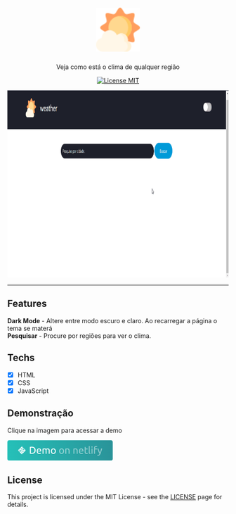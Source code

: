 <h1 align="center">
<br>
<img height="100em" src="./assets/images/app-de-clima.png  "/>
</h1>

<p align="center">Veja como está o clima de qualquer região</p>

<p align="center">
  <a href="https://opensource.org/licenses/MIT">
    <img src="https://img.shields.io/badge/License-MIT-blue.svg" alt="License MIT">
  </a>
</p>

[//]: # (Add your gifs/images here:)
<div>
  <img src="./assets/demo/demoweathergithub.gif" alt="demo" height="425">
</div>

<hr />

## Features
[//]: # (Add the features of your project here:)
**Dark Mode** - Altere entre modo escuro e claro. Ao recarregar a página o tema se materá <br>
**Pesquisar** - Procure por regiões para ver o clima.
## Techs

- [x] HTML
- [x] CSS
- [x] JavaScript

## Demonstração

<p>Clique na imagem para acessar a demo</p>
<a href="https://projeto-weather.netlify.app/" target="_blank"><img src="./assets/demo/demo-netlify.png"></a>

## License

This project is licensed under the MIT License - see the [LICENSE](https://opensource.org/licenses/MIT) page for details.

